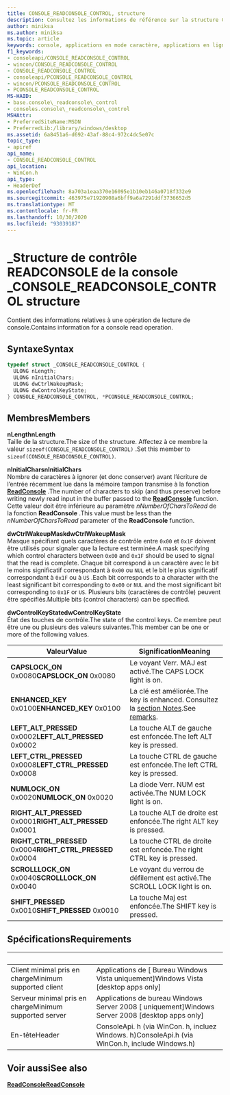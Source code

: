 ```yaml
---
title: CONSOLE_READCONSOLE_CONTROL, structure
description: Consultez les informations de référence sur la structure CONSOLE_READCONSOLE_CONTROL, qui contient des informations relatives à une opération de lecture de console.
author: miniksa
ms.author: miniksa
ms.topic: article
keywords: console, applications en mode caractère, applications en ligne de commande, applications de terminal, API console
f1_keywords:
- consoleapi/CONSOLE_READCONSOLE_CONTROL
- wincon/CONSOLE_READCONSOLE_CONTROL
- CONSOLE_READCONSOLE_CONTROL
- consoleapi/PCONSOLE_READCONSOLE_CONTROL
- wincon/PCONSOLE_READCONSOLE_CONTROL
- PCONSOLE_READCONSOLE_CONTROL
MS-HAID:
- base.console\_readconsole\_control
- consoles.console\_readconsole\_control
MSHAttr:
- PreferredSiteName:MSDN
- PreferredLib:/library/windows/desktop
ms.assetid: 6a8451a6-d692-43af-88c4-972c4dc5e07c
topic_type:
- apiref
api_name:
- CONSOLE_READCONSOLE_CONTROL
api_location:
- WinCon.h
api_type:
- HeaderDef
ms.openlocfilehash: 8a703a1eaa370e16095e1b10eb146a0718f332e9
ms.sourcegitcommit: 463975e71920908a6bff9a6a7291ddf3736652d5
ms.translationtype: MT
ms.contentlocale: fr-FR
ms.lasthandoff: 10/30/2020
ms.locfileid: "93039187"
---
```

# <a name="console_readconsole_control-structure"></a><span data-ttu-id="19b17-104">\_Structure de contrôle READCONSOLE de la console \_</span><span class="sxs-lookup"><span data-stu-id="19b17-104">CONSOLE\_READCONSOLE\_CONTROL structure</span></span>

<span data-ttu-id="19b17-105">Contient des informations relatives à une opération de lecture de console.</span><span class="sxs-lookup"><span data-stu-id="19b17-105">Contains information for a console read operation.</span></span>

## <a name="syntax"></a><span data-ttu-id="19b17-106">Syntaxe</span><span class="sxs-lookup"><span data-stu-id="19b17-106">Syntax</span></span>

```C
typedef struct _CONSOLE_READCONSOLE_CONTROL {
  ULONG nLength;
  ULONG nInitialChars;
  ULONG dwCtrlWakeupMask;
  ULONG dwControlKeyState;
} CONSOLE_READCONSOLE_CONTROL, *PCONSOLE_READCONSOLE_CONTROL;
```

## <a name="members"></a><span data-ttu-id="19b17-107">Membres</span><span class="sxs-lookup"><span data-stu-id="19b17-107">Members</span></span>

<span data-ttu-id="19b17-108">**nLength**</span><span class="sxs-lookup"><span data-stu-id="19b17-108">**nLength**</span></span>  
<span data-ttu-id="19b17-109">Taille de la structure.</span><span class="sxs-lookup"><span data-stu-id="19b17-109">The size of the structure.</span></span> <span data-ttu-id="19b17-110">Affectez à ce membre la valeur `sizeof(CONSOLE_READCONSOLE_CONTROL)` .</span><span class="sxs-lookup"><span data-stu-id="19b17-110">Set this member to `sizeof(CONSOLE_READCONSOLE_CONTROL)`.</span></span>

<span data-ttu-id="19b17-111">**nInitialChars**</span><span class="sxs-lookup"><span data-stu-id="19b17-111">**nInitialChars**</span></span>  
<span data-ttu-id="19b17-112">Nombre de caractères à ignorer (et donc conserver) avant l’écriture de l’entrée récemment lue dans la mémoire tampon transmise à la fonction [**ReadConsole**](readconsole.md) .</span><span class="sxs-lookup"><span data-stu-id="19b17-112">The number of characters to skip (and thus preserve) before writing newly read input in the buffer passed to the [**ReadConsole**](readconsole.md) function.</span></span> <span data-ttu-id="19b17-113">Cette valeur doit être inférieure au paramètre *nNumberOfCharsToRead* de la fonction **ReadConsole** .</span><span class="sxs-lookup"><span data-stu-id="19b17-113">This value must be less than the *nNumberOfCharsToRead* parameter of the **ReadConsole** function.</span></span>

<span data-ttu-id="19b17-114">**dwCtrlWakeupMask**</span><span class="sxs-lookup"><span data-stu-id="19b17-114">**dwCtrlWakeupMask**</span></span>  
<span data-ttu-id="19b17-115">Masque spécifiant quels caractères de contrôle entre `0x00` et `0x1F` doivent être utilisés pour signaler que la lecture est terminée.</span><span class="sxs-lookup"><span data-stu-id="19b17-115">A mask specifying which control characters between `0x00` and `0x1F` should be used to signal that the read is complete.</span></span> <span data-ttu-id="19b17-116">Chaque bit correspond à un caractère avec le bit le moins significatif correspondant à `0x00` ou `NUL` et le bit le plus significatif correspondant à `0x1F` ou à `US` .</span><span class="sxs-lookup"><span data-stu-id="19b17-116">Each bit corresponds to a character with the least significant bit corresponding to `0x00` or `NUL` and the most significant bit corresponding to `0x1F` or `US`.</span></span> <span data-ttu-id="19b17-117">Plusieurs bits (caractères de contrôle) peuvent être spécifiés.</span><span class="sxs-lookup"><span data-stu-id="19b17-117">Multiple bits (control characters) can be specified.</span></span>

<span data-ttu-id="19b17-118">**dwControlKeyState**</span><span class="sxs-lookup"><span data-stu-id="19b17-118">**dwControlKeyState**</span></span>  
<span data-ttu-id="19b17-119">État des touches de contrôle.</span><span class="sxs-lookup"><span data-stu-id="19b17-119">The state of the control keys.</span></span> <span data-ttu-id="19b17-120">Ce membre peut être une ou plusieurs des valeurs suivantes.</span><span class="sxs-lookup"><span data-stu-id="19b17-120">This member can be one or more of the following values.</span></span>

| <span data-ttu-id="19b17-121">Valeur</span><span class="sxs-lookup"><span data-stu-id="19b17-121">Value</span></span> | <span data-ttu-id="19b17-122">Signification</span><span class="sxs-lookup"><span data-stu-id="19b17-122">Meaning</span></span> |
|-|-|
| <span data-ttu-id="19b17-123">**CAPSLOCK_ON** 0x0080</span><span class="sxs-lookup"><span data-stu-id="19b17-123">**CAPSLOCK_ON** 0x0080</span></span> | <span data-ttu-id="19b17-124">Le voyant Verr. MAJ est activé.</span><span class="sxs-lookup"><span data-stu-id="19b17-124">The CAPS LOCK light is on.</span></span> |
| <span data-ttu-id="19b17-125">**ENHANCED_KEY** 0x0100</span><span class="sxs-lookup"><span data-stu-id="19b17-125">**ENHANCED_KEY** 0x0100</span></span> | <span data-ttu-id="19b17-126">La clé est améliorée.</span><span class="sxs-lookup"><span data-stu-id="19b17-126">The key is enhanced.</span></span> <span data-ttu-id="19b17-127">Consultez la [section Notes](key-event-record-str.md#remarks).</span><span class="sxs-lookup"><span data-stu-id="19b17-127">See [remarks](key-event-record-str.md#remarks).</span></span> |
| <span data-ttu-id="19b17-128">**LEFT_ALT_PRESSED** 0x0002</span><span class="sxs-lookup"><span data-stu-id="19b17-128">**LEFT_ALT_PRESSED** 0x0002</span></span> | <span data-ttu-id="19b17-129">La touche ALT de gauche est enfoncée.</span><span class="sxs-lookup"><span data-stu-id="19b17-129">The left ALT key is pressed.</span></span> |
| <span data-ttu-id="19b17-130">**LEFT_CTRL_PRESSED** 0x0008</span><span class="sxs-lookup"><span data-stu-id="19b17-130">**LEFT_CTRL_PRESSED** 0x0008</span></span> | <span data-ttu-id="19b17-131">La touche CTRL de gauche est enfoncée.</span><span class="sxs-lookup"><span data-stu-id="19b17-131">The left CTRL key is pressed.</span></span> |
| <span data-ttu-id="19b17-132">**NUMLOCK_ON** 0x0020</span><span class="sxs-lookup"><span data-stu-id="19b17-132">**NUMLOCK_ON** 0x0020</span></span> | <span data-ttu-id="19b17-133">La diode Verr. NUM est activée.</span><span class="sxs-lookup"><span data-stu-id="19b17-133">The NUM LOCK light is on.</span></span> |
| <span data-ttu-id="19b17-134">**RIGHT_ALT_PRESSED** 0x0001</span><span class="sxs-lookup"><span data-stu-id="19b17-134">**RIGHT_ALT_PRESSED** 0x0001</span></span> | <span data-ttu-id="19b17-135">La touche ALT de droite est enfoncée.</span><span class="sxs-lookup"><span data-stu-id="19b17-135">The right ALT key is pressed.</span></span> |
| <span data-ttu-id="19b17-136">**RIGHT_CTRL_PRESSED** 0x0004</span><span class="sxs-lookup"><span data-stu-id="19b17-136">**RIGHT_CTRL_PRESSED** 0x0004</span></span> | <span data-ttu-id="19b17-137">La touche CTRL de droite est enfoncée.</span><span class="sxs-lookup"><span data-stu-id="19b17-137">The right CTRL key is pressed.</span></span> |
| <span data-ttu-id="19b17-138">**SCROLLLOCK_ON** 0x0040</span><span class="sxs-lookup"><span data-stu-id="19b17-138">**SCROLLLOCK_ON** 0x0040</span></span> | <span data-ttu-id="19b17-139">Le voyant du verrou de défilement est activé.</span><span class="sxs-lookup"><span data-stu-id="19b17-139">The SCROLL LOCK light is on.</span></span> |
| <span data-ttu-id="19b17-140">**SHIFT_PRESSED** 0x0010</span><span class="sxs-lookup"><span data-stu-id="19b17-140">**SHIFT_PRESSED** 0x0010</span></span> | <span data-ttu-id="19b17-141">La touche Maj est enfoncée.</span><span class="sxs-lookup"><span data-stu-id="19b17-141">The SHIFT key is pressed.</span></span> |

## <a name="requirements"></a><span data-ttu-id="19b17-142">Spécifications</span><span class="sxs-lookup"><span data-stu-id="19b17-142">Requirements</span></span>

| &nbsp; | &nbsp; |
|-|-|
| <span data-ttu-id="19b17-143">Client minimal pris en charge</span><span class="sxs-lookup"><span data-stu-id="19b17-143">Minimum supported client</span></span> | <span data-ttu-id="19b17-144">Applications de \[ Bureau Windows Vista uniquement\]</span><span class="sxs-lookup"><span data-stu-id="19b17-144">Windows Vista \[desktop apps only\]</span></span> |
| <span data-ttu-id="19b17-145">Serveur minimal pris en charge</span><span class="sxs-lookup"><span data-stu-id="19b17-145">Minimum supported server</span></span> | <span data-ttu-id="19b17-146">Applications de bureau Windows Server 2008 \[ uniquement\]</span><span class="sxs-lookup"><span data-stu-id="19b17-146">Windows Server 2008 \[desktop apps only\]</span></span> |
| <span data-ttu-id="19b17-147">En-tête</span><span class="sxs-lookup"><span data-stu-id="19b17-147">Header</span></span> | <span data-ttu-id="19b17-148">ConsoleApi. h (via WinCon. h, incluez Windows. h)</span><span class="sxs-lookup"><span data-stu-id="19b17-148">ConsoleApi.h (via WinCon.h, include Windows.h)</span></span> |

## <a name="see-also"></a><span data-ttu-id="19b17-149">Voir aussi</span><span class="sxs-lookup"><span data-stu-id="19b17-149">See also</span></span>

[<span data-ttu-id="19b17-150">**ReadConsole**</span><span class="sxs-lookup"><span data-stu-id="19b17-150">**ReadConsole**</span></span>](readconsole.md)
